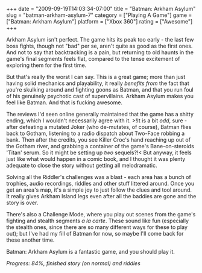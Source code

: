 +++
date = "2009-09-19T14:03:34-07:00"
title = "Batman: Arkham Asylum"
slug = "batman-arkham-asylum-7"
category = ["Playing A Game"]
game = ["Batman: Arkham Asylum"]
platform = ["Xbox 360"]
rating = ["Awesome"]
+++

Arkham Asylum isn't perfect.  The game hits its peak too early - the last few boss fights, though not "bad" per se, aren't quite as good as the first ones.  And not to say that backtracking is a pain, but returning to old haunts in the game's final segments feels flat, compared to the tense excitement of exploring them for the first time.

But that's really the worst I can say.  This is a great game; more than just having solid mechanics and playability, it really <i>benefits from</i> the fact that you're skulking around and fighting goons as Batman, and that you run foul of his genuinely psychotic cast of supervillains.  Arkham Asylum makes you feel like Batman.  And that is fucking awesome.

The reviews I'd seen online generally maintained that the game has a shitty ending, which I wouldn't necessarily agree with it.  >!It is a bit <i>odd</i>, sure - after defeating a mutated Joker (who de-mutates, of course), Batman flies back to Gotham, listening to a radio dispatch about Two-Face robbing a bank.  Then after the credits, you see Killer Croc's hand reaching up out of the Gotham river, and grabbing a container of the game's Bane-on-steroids 'Titan' serum.  So it might be setting up <i>two</i> sequels?!<  But anyway, it feels just like what would happen in a comic book, and I thought it was plenty adequate to close the story without getting all melodramatic.

Solving all the Riddler's challenges was a blast - each area has a bunch of trophies, audio recordings, riddles and other stuff littered around.  Once you get an area's map, it's a simple joy to just follow the clues and tool around.  It really gives Arkham Island legs even after all the baddies are gone and the story is over.

There's also a Challenge Mode, where you play out scenes from the game's fighting and stealth segments <i>a la carte</i>.  These sound like fun (especially the stealth ones, since there are so many different ways for these to play out); but I've had my fill of Batman for now, so maybe I'll come back for these another time.

Batman: Arkham Asylum is a fantastic game, and you should play it.

<i>Progress: 84%, finished story (on normal) and riddles</i>